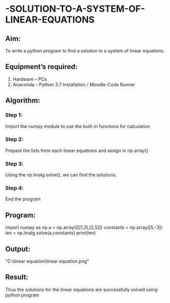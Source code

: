 # -SOLUTION-TO-A-SYSTEM-OF-LINEAR-EQUATIONS
## Aim:
To write a python program to find a solution to a system of linear equations.
## Equipment’s required:
1. 	Hardware – PCs
2. 	Anaconda – Python 3.7 Installation / Moodle-Code Runner
## Algorithm:
### Step 1: 
Import the numpy module to use the built-in functions for calculation
### Step 2: 
Prepare the lists from each linear equations and assign in np.array()
### Step 3: 
Using the np.linalg.solve(), we can find the solutions.
### Step 4: 
End the program
## Program:
import numpy as np
a = np.array([[]1,3],[2,5]])
constants = np.array([5,-3])
len = np.linalg.solve(a,constants)
print(len)
## Output:
"C:\linear equation\linear equation.png"


## Result: 
Thus the solutions for the linear equations are successfully solved using python program

